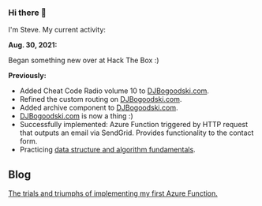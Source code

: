 ### Hi there 👋

<p>I'm Steve. My current activity:</p> 

**Aug. 30, 2021:**

<p>Began something new over at Hack The Box :) </p>




<p><b>Previously:</b></p> 

<ul>
  <li>Added Cheat Code Radio volume 10 to <a href="https://djbogoodski.azurewebsites.net">DJBogoodski.com</a>.</li>
<li>Refined the custom routing on <a href="https://djbogoodski.azurewebsites.net">DJBogoodski.com</a>.</li>
<li>Added archive component to <a href="https://djbogoodski.azurewebsites.net">DJBogoodski.com</a>.</li>
<li><a href="https://djbogoodski.azurewebsites.net">DJBogoodski.com</a> is now a thing :)</li>
<li>Successfully implemented: Azure Function triggered by HTTP request that outputs an email via SendGrid. Provides functionality to the contact form.</li>
<li> Practicing <a href="https://github.com/sbogucki12/AlgosAndDataStructures">data structure and algorithm fundamentals</a>.</li> 
</ul>  

## Blog

<a href="https://bogoodski.medium.com/setting-up-an-azure-function-sendgrid-http-trigger-cfd9c5791201" target="_blank">The trials and triumphs of implementing my first Azure Function.</a>

